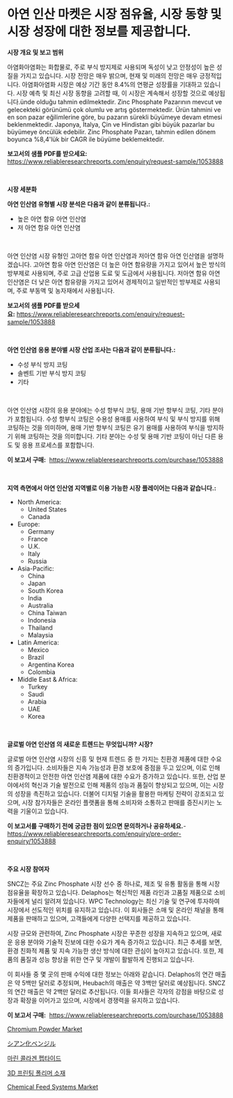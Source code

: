 <p><h1>아연 인산 마켓은 시장 점유율, 시장 동향 및 시장 성장에 대한 정보를 제공합니다.</h1></p><p><strong>시장 개요 및 보고 범위</strong></p>
<p><p>아염화아염화는 화합물로, 주로 부식 방지제로 사용되며 독성이 낮고 안정성이 높은 성질을 가지고 있습니다. 시장 전망은 매우 밝으며, 현재 및 미래의 전망은 매우 긍정적입니다. 아염화아염화 시장은 예상 기간 동안 8.4%의 연평균 성장률을 기대하고 있습니다. 시장 예측 및 최신 시장 동향을 고려할 때, 이 시장은 계속해서 성장할 것으로 예상됩니다.ünde olduğu tahmin edilmektedir. Zinc Phosphate Pazarının mevcut ve gelecekteki görünümü çok olumlu ve artış göstermektedir. Ürün tahmini ve en son pazar eğilimlerine göre, bu pazarın sürekli büyümeye devam etmesi beklenmektedir. Japonya, İtalya, Çin ve Hindistan gibi büyük pazarlar bu büyümeye öncülük edebilir. Zinc Phosphate Pazarı, tahmin edilen dönem boyunca %8,4'lük bir CAGR ile büyüme beklemektedir.</p></p>
<p><strong>보고서의 샘플 PDF를 받으세요:</strong> <a href="https://www.reliableresearchreports.com/enquiry/request-sample/1053888">https://www.reliableresearchreports.com/enquiry/request-sample/1053888</a></p>
<p>&nbsp;</p>
<p><strong>시장 세분화</strong></p>
<p><strong>아연 인산염 유형별 시장 분석은 다음과 같이 분류됩니다.:</strong></p>
<p><ul><li>높은 아연 함유 아연 인산염</li><li>저 아연 함유 아연 인산염</li></ul></p>
<p>&nbsp;</p>
<p><p>아연 인산염 시장 유형인 고아연 함유 아연 인산염과 저아연 함유 아연 인산염을 설명하겠습니다. 고아연 함유 아연 인산염은 더 높은 아연 함유량을 가지고 있어서 높은 방식의 방부제로 사용되며, 주로 고급 산업용 도료 및 도금에서 사용됩니다. 저아연 함유 아연 인산염은 더 낮은 아연 함유량을 가지고 있어서 경제적이고 일반적인 방부제로 사용되며, 주로 부동액 및 농자재에서 사용됩니다.</p></p>
<p><strong>보고서의 샘플 PDF를 받으세요:</strong>&nbsp;<a href="https://www.reliableresearchreports.com/enquiry/request-sample/1053888">https://www.reliableresearchreports.com/enquiry/request-sample/1053888</a></p>
<p>&nbsp;</p>
<p><strong> 아연 인산염 응용 분야별 시장 산업 조사는 다음과 같이 분류됩니다.:</strong></p>
<p><ul><li>수성 부식 방지 코팅</li><li>솔벤트 기반 부식 방지 코팅</li><li>기타</li></ul></p>
<p>&nbsp;</p>
<p><p>아연 인산염 시장의 응용 분야에는 수성 항부식 코팅, 용매 기반 항부식 코팅, 기타 분야가 포함됩니다. 수성 항부식 코팅은 수용성 용매를 사용하여 부식 및 부식 방지를 위해 코팅하는 것을 의미하며, 용매 기반 항부식 코팅은 유기 용매를 사용하여 부식을 방지하기 위해 코팅하는 것을 의미합니다. 기타 분야는 수성 및 용매 기반 코팅이 아닌 다른 용도 및 응용 프로세스를 포함합니다.</p></p>
<p><strong>이 보고서 구매:</strong>&nbsp; <a href="https://www.reliableresearchreports.com/purchase/1053888">https://www.reliableresearchreports.com/purchase/1053888</a></p>
<p>&nbsp;</p>
<p><strong>지역 측면에서 아연 인산염 지역별로 이용 가능한 시장 플레이어는 다음과 같습니다.:</strong></p>
<p><ul>
    <li>
        North America:
        <ul>
            <li>United States</li>
            <li>Canada</li>
        </ul>
    </li>
    <li>
        Europe:
        <ul>
            <li>Germany</li>
            <li>France</li>
            <li>U.K.</li>
            <li>Italy</li>
            <li>Russia</li>
        </ul>
    </li>
    <li>
        Asia-Pacific:
        <ul>
            <li>China</li>
            <li>Japan</li>
            <li>South Korea</li>
            <li>India</li>
            <li>Australia</li>
            <li>China Taiwan</li>
            <li>Indonesia</li>
            <li>Thailand</li>
            <li>Malaysia</li>
        </ul>
    </li>
    <li>
        Latin America:
        <ul>
            <li>Mexico</li>
            <li>Brazil</li>
            <li>Argentina Korea</li>
            <li>Colombia</li>
        </ul>
    </li>
    <li>
        Middle East & Africa:
        <ul>
            <li>Turkey</li>
            <li>Saudi</li>
            <li>Arabia</li>
            <li>UAE</li>
            <li>Korea</li>
        </ul>
    </li>
    </ul></p>
<p>&nbsp;</p>
<p><strong>글로벌 아연 인산염 의 새로운 트렌드는 무엇입니까? 시장?</strong></p>
<p><p>글로벌 아연 인산염 시장의 신흥 및 현재 트렌드 중 한 가지는 친환경 제품에 대한 수요의 증가입니다. 소비자들은 지속 가능성과 환경 보호에 중점을 두고 있으며, 이로 인해 친환경적이고 안전한 아연 인산염 제품에 대한 수요가 증가하고 있습니다. 또한, 산업 분야에서의 혁신과 기술 발전으로 인해 제품의 성능과 품질이 향상되고 있으며, 이는 시장의 성장을 촉진하고 있습니다. 더불어 디지털 기술을 활용한 마케팅 전략이 강조되고 있으며, 시장 참가자들은 온라인 플랫폼을 통해 소비자와 소통하고 판매를 증진시키는 노력을 기울이고 있습니다.</p></p>
<p><strong>이 보고서를 구매하기 전에 궁금한 점이 있으면 문의하거나 공유하세요.</strong>- <a href="https://www.reliableresearchreports.com/enquiry/pre-order-enquiry/1053888">https://www.reliableresearchreports.com/enquiry/pre-order-enquiry/1053888</a></p>
<p>&nbsp;</p>
<p><strong>주요 시장 참여자</strong></p>
<p><p>SNCZ는 주요 Zinc Phosphate 시장 선수 중 하나로, 제조 및 유통 활동을 통해 시장 점유율을 확장하고 있습니다. Delaphos는 혁신적인 제품 라인과 고품질 제품으로 소비자들에게 널리 알려져 있습니다. WPC Technology는 최신 기술 및 연구에 투자하여 시장에서 선도적인 위치를 유지하고 있습니다. 이 회사들은 소매 및 온라인 채널을 통해 제품을 판매하고 있으며, 고객들에게 다양한 선택지를 제공하고 있습니다.</p><p>시장 규모와 관련하여, Zinc Phosphate 시장은 꾸준한 성장을 지속하고 있으며, 새로운 응용 분야와 기술적 진보에 대한 수요가 계속 증가하고 있습니다. 최근 추세를 보면, 환경 친화적 제품 및 지속 가능한 생산 방식에 대한 관심이 높아지고 있습니다. 또한, 제품의 품질과 성능 향상을 위한 연구 및 개발이 활발하게 진행되고 있습니다.</p><p>이 회사들 중 몇 곳의 판매 수익에 대한 정보는 아래와 같습니다. Delaphos의 연간 매출은 약 5백만 달러로 추정되며, Heubach의 매출은 약 3백만 달러로 예상됩니다. SNCZ의 연간 매출은 약 2백만 달러로 추산됩니다. 이들 회사들은 각자의 강점을 바탕으로 성장과 확장을 이어가고 있으며, 시장에서 경쟁력을 유지하고 있습니다.</p></p>
<p><strong>이 보고서 구매:</strong>&nbsp;&nbsp;<a href="https://www.reliableresearchreports.com/purchase/1053888">https://www.reliableresearchreports.com/purchase/1053888</a></p>
<p><p><a href="https://github.com/GroverBarry/Market-Research-Report-List-4/blob/main/chromium-powder-market.md">Chromium Powder Market</a></p><p><a href="https://medium.com/@kelsitorphy644/%E3%83%99%E3%83%B3%E3%82%B8%E3%83%AB%E3%82%B7%E3%82%A2%E3%83%8B%E3%83%89%E5%B8%82%E5%A0%B4%E8%AA%BF%E6%9F%BB%E3%83%AC%E3%83%9D%E3%83%BC%E3%83%88-%E3%81%9D%E3%81%AE%E6%AD%B4%E5%8F%B2%E3%81%A8%E4%BA%88%E6%B8%AC2024%E5%B9%B4%E3%81%8B%E3%82%892031%E5%B9%B4-a4de8d836afc">シアン化ベンジル</a></p><p><a href="https://medium.com/@kellylyncyh543964/%ED%95%B4%EC%96%91-%EC%BD%9C%EB%9D%BC%EA%B2%90-%ED%8E%A9%ED%83%80%EC%9D%B4%EB%93%9C-%EC%8B%9C%EC%9E%A5-%EB%A9%94%ED%8A%B8%EB%A6%AD-%ED%95%B4%EB%8F%85-%EC%8B%9C%EC%9E%A5-%EC%A0%90%EC%9C%A0%EC%9C%A8-%ED%8A%B8%EB%A0%8C%EB%93%9C-%EB%B0%8F-%EC%84%B1%EC%9E%A5-%EC%96%91%EC%83%81-e43c8eef169c">마린 콜라겐 펩타이드</a></p><p><a href="https://github.com/idcefvhkdut6/Market-Research-Report-List-1/blob/main/2527474189716.md">3D 프린팅 폴리머 소재</a></p><p><a href="https://view.publitas.com/reportprime-1/chemical-feed-systems-market-size-focuses-on-market-dynamics-in-depth-analysis-and-future-projections-of-its-market-forecasted-for-period-from-2023-to-2030/">Chemical Feed Systems Market</a></p></p>
